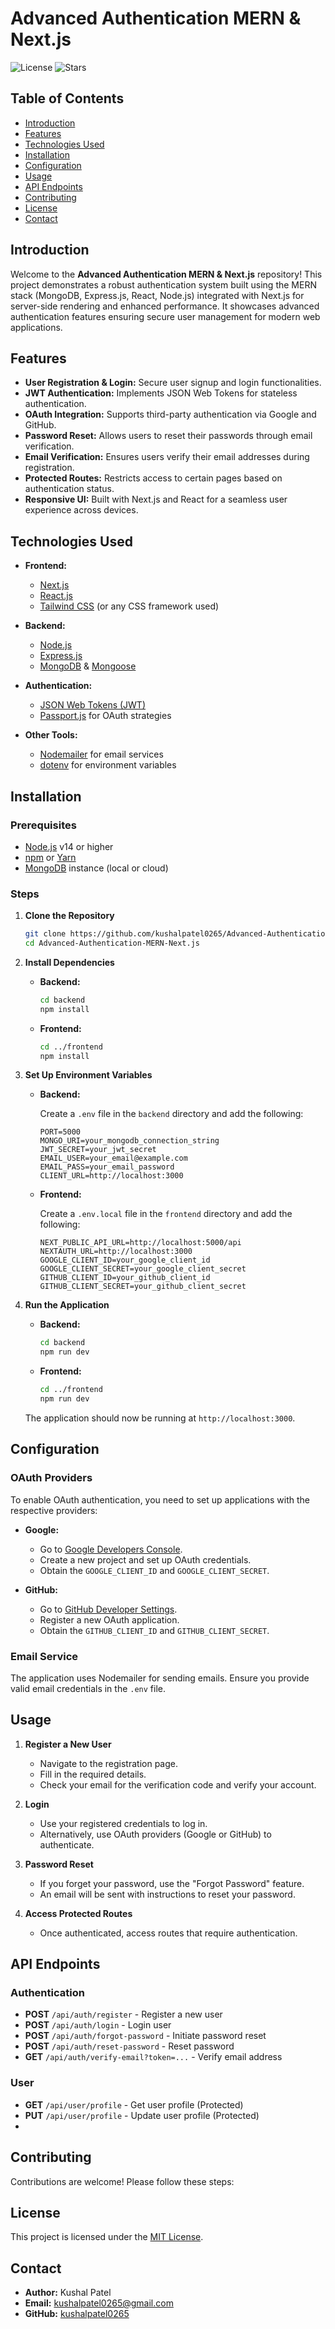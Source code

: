 # Advanced Authentication MERN & Next.js

![License](https://img.shields.io/badge/License-MIT-yellow.svg)
![Stars](https://img.shields.io/github/stars/kushalpatel0265/Advanced-Authentication?style=social)

## Table of Contents

- [Introduction](#introduction)
- [Features](#features)
- [Technologies Used](#technologies-used)
- [Installation](#installation)
- [Configuration](#configuration)
- [Usage](#usage)
- [API Endpoints](#api-endpoints)
- [Contributing](#contributing)
- [License](#license)
- [Contact](#contact)

## Introduction

Welcome to the **Advanced Authentication MERN & Next.js** repository! This project demonstrates a robust authentication system built using the MERN stack (MongoDB, Express.js, React, Node.js) integrated with Next.js for server-side rendering and enhanced performance. It showcases advanced authentication features ensuring secure user management for modern web applications.

## Features

- **User Registration & Login:** Secure user signup and login functionalities.
- **JWT Authentication:** Implements JSON Web Tokens for stateless authentication.
- **OAuth Integration:** Supports third-party authentication via Google and GitHub.
- **Password Reset:** Allows users to reset their passwords through email verification.
- **Email Verification:** Ensures users verify their email addresses during registration.
- **Protected Routes:** Restricts access to certain pages based on authentication status.
- **Responsive UI:** Built with Next.js and React for a seamless user experience across devices.


## Technologies Used

- **Frontend:**
  - [Next.js](https://nextjs.org/)
  - [React.js](https://reactjs.org/)
  - [Tailwind CSS](https://tailwindcss.com/) (or any CSS framework used)

- **Backend:**
  - [Node.js](https://nodejs.org/)
  - [Express.js](https://expressjs.com/)
  - [MongoDB](https://www.mongodb.com/) & [Mongoose](https://mongoosejs.com/)

- **Authentication:**
  - [JSON Web Tokens (JWT)](https://jwt.io/)
  - [Passport.js](http://www.passportjs.org/) for OAuth strategies

- **Other Tools:**
  - [Nodemailer](https://nodemailer.com/) for email services
  - [dotenv](https://github.com/motdotla/dotenv) for environment variables

## Installation

### Prerequisites

- [Node.js](https://nodejs.org/) v14 or higher
- [npm](https://www.npmjs.com/) or [Yarn](https://yarnpkg.com/)
- [MongoDB](https://www.mongodb.com/) instance (local or cloud)

### Steps

1. **Clone the Repository**

   ```bash
   git clone https://github.com/kushalpatel0265/Advanced-Authentication-MERN-Next.js.git
   cd Advanced-Authentication-MERN-Next.js
   ```

2. **Install Dependencies**

   - **Backend:**

     ```bash
     cd backend
     npm install
     ```

   - **Frontend:**

     ```bash
     cd ../frontend
     npm install
     ```

3. **Set Up Environment Variables**

   - **Backend:**

     Create a `.env` file in the `backend` directory and add the following:

     ```env
     PORT=5000
     MONGO_URI=your_mongodb_connection_string
     JWT_SECRET=your_jwt_secret
     EMAIL_USER=your_email@example.com
     EMAIL_PASS=your_email_password
     CLIENT_URL=http://localhost:3000
     ```

   - **Frontend:**

     Create a `.env.local` file in the `frontend` directory and add the following:

     ```env
     NEXT_PUBLIC_API_URL=http://localhost:5000/api
     NEXTAUTH_URL=http://localhost:3000
     GOOGLE_CLIENT_ID=your_google_client_id
     GOOGLE_CLIENT_SECRET=your_google_client_secret
     GITHUB_CLIENT_ID=your_github_client_id
     GITHUB_CLIENT_SECRET=your_github_client_secret
     ```

4. **Run the Application**

   - **Backend:**

     ```bash
     cd backend
     npm run dev
     ```

   - **Frontend:**

     ```bash
     cd ../frontend
     npm run dev
     ```

   The application should now be running at `http://localhost:3000`.

## Configuration

### OAuth Providers

To enable OAuth authentication, you need to set up applications with the respective providers:

- **Google:**
  - Go to [Google Developers Console](https://console.developers.google.com/).
  - Create a new project and set up OAuth credentials.
  - Obtain the `GOOGLE_CLIENT_ID` and `GOOGLE_CLIENT_SECRET`.

- **GitHub:**
  - Go to [GitHub Developer Settings](https://github.com/settings/developers).
  - Register a new OAuth application.
  - Obtain the `GITHUB_CLIENT_ID` and `GITHUB_CLIENT_SECRET`.

### Email Service

The application uses Nodemailer for sending emails. Ensure you provide valid email credentials in the `.env` file.

## Usage

1. **Register a New User**

   - Navigate to the registration page.
   - Fill in the required details.
   - Check your email for the verification code and verify your account.

2. **Login**

   - Use your registered credentials to log in.
   - Alternatively, use OAuth providers (Google or GitHub) to authenticate.

3. **Password Reset**

   - If you forget your password, use the "Forgot Password" feature.
   - An email will be sent with instructions to reset your password.

4. **Access Protected Routes**

   - Once authenticated, access routes that require authentication.

## API Endpoints

### Authentication

- **POST** `/api/auth/register` - Register a new user
- **POST** `/api/auth/login` - Login user
- **POST** `/api/auth/forgot-password` - Initiate password reset
- **POST** `/api/auth/reset-password` - Reset password
- **GET** `/api/auth/verify-email?token=...` - Verify email address

### User

- **GET** `/api/user/profile` - Get user profile (Protected)
- **PUT** `/api/user/profile` - Update user profile (Protected)
- 
## Contributing

Contributions are welcome! Please follow these steps:

## License

This project is licensed under the [MIT License](LICENSE).

## Contact

- **Author:** Kushal Patel
- **Email:** kushalpatel0265@gmail.com
- **GitHub:** [kushalpatel0265](https://github.com/kushalpatel0265)
